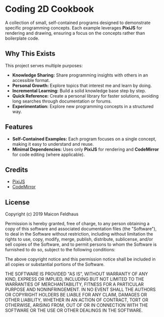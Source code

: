 # Coding 2D Cookbook

A collection of small, self-contained programs designed to demonstrate specific programming concepts. Each example leverages **PixiJS** for rendering and drawing, ensuring a focus on the concepts rather than boilerplate code.

## Why This Exists

This project serves multiple purposes:

- **Knowledge Sharing:** Share programming insights with others in an accessible format.
- **Personal Growth:** Explore topics that interest me and learn by doing.
- **Incremental Learning:** Build a solid knowledge base step by step.
- **Quick Reference:** Create a personal library for faster solutions, avoiding long searches through documentation or forums.
- **Experimentation:** Explore new programming concepts in a structured way.

## Features

- **Self-Contained Examples:** Each program focuses on a single concept, making it easy to understand and reuse.
- **Minimal Dependencies:** Uses only **PixiJS** for rendering and **CodeMirror** for code editing (where applicable).

## Credits

- [PixiJS](https://github.com/pixijs)
- [CodeMirror](https://codemirror.net/)

## License

Copyright (c) 2019 Maicon Feldhaus

Permission is hereby granted, free of charge, to any person obtaining a copy of this software and associated documentation files (the "Software"), to deal in the Software without restriction, including without limitation the rights to use, copy, modify, merge, publish, distribute, sublicense, and/or sell copies of the Software, and to permit persons to whom the Software is furnished to do so, subject to the following conditions:

The above copyright notice and this permission notice shall be included in all copies or substantial portions of the Software.

THE SOFTWARE IS PROVIDED "AS IS", WITHOUT WARRANTY OF ANY KIND, EXPRESS OR IMPLIED, INCLUDING BUT NOT LIMITED TO THE WARRANTIES OF MERCHANTABILITY, FITNESS FOR A PARTICULAR PURPOSE AND NONINFRINGEMENT. IN NO EVENT SHALL THE AUTHORS OR COPYRIGHT HOLDERS BE LIABLE FOR ANY CLAIM, DAMAGES OR OTHER LIABILITY, WHETHER IN AN ACTION OF CONTRACT, TORT OR OTHERWISE, ARISING FROM, OUT OF OR IN CONNECTION WITH THE SOFTWARE OR THE USE OR OTHER DEALINGS IN THE SOFTWARE.

